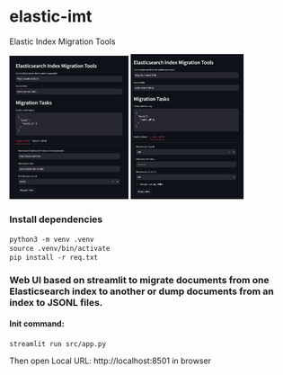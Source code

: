 # elastic-imt
Elastic Index Migration Tools


<img src="/imgs/indexer.jpg?raw=true" alt="Indexer" title="Indexer" width="42%" height="42%"> <img src="/imgs/dumper.jpg?raw=true" alt="JSONL Dumper" title="JSONL Dumper" width="40%" height="40%">


### Install dependencies
```
python3 -m venv .venv
source .venv/bin/activate
pip install -r req.txt
```

### Web UI based on streamlit to migrate documents from one Elasticsearch index to another or dump documents from an index to JSONL files.
#### Init command:

```
streamlit run src/app.py
```
Then open Local URL: http://localhost:8501 in browser
